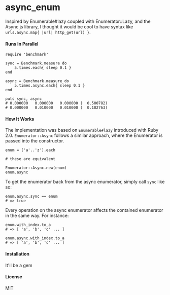 # async\_enum

Inspired by Enumerable#lazy coupled with Enumerator::Lazy, and the Async.js library, I thought it would be cool to have syntax like `urls.async.map{ |url| http_get(url) }`.

#### Runs In Parallel

```
require 'benchmark'

sync = Benchmark.measure do
	5.times.each{ sleep 0.1 }
end

async = Benchmark.measure do
	5.times.async.each{ sleep 0.1 }
end

puts sync, async
# 0.000000   0.000000   0.000000 (  0.500782)
# 0.000000   0.010000   0.010000 (  0.102763)
```

#### How It Works

The implementation was based on `Enumerable#lazy` introduced with Ruby 2.0. `Enumerator::Async` follows a similar approach, where the Enumerator is passed into the constructor. 

```
enum = ('a'..'z').each

# these are equivalent

Enumerator::Async.new(enum)
enum.async
```

To get the enumerator back from the async enumerator, simply call `sync` like so:

```
enum.async.sync == enum
# => true
```

Every operation on the async enumerator affects the contained enumerator in the same way. For instance:

```
enum.with_index.to_a
# => [ 'a', 'b', 'c' ... ]

enum.async.with_index.to_a
# => [ 'a', 'b', 'c' ... ]
```

#### Installation

It'll be a gem

#### License

MIT